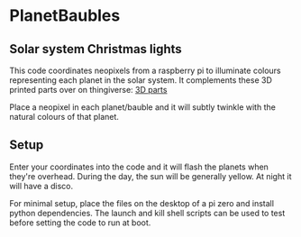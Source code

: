 # PlanetBaubles
## Solar system Christmas lights
This code coordinates neopixels from a raspberry pi to illuminate colours representing each planet in the solar system.
It complements these 3D printed parts over on thingiverse: [3D parts](https://www.thingiverse.com/thing:5172632)

Place a neopixel in each planet/bauble and it will subtly twinkle with the natural colours of that planet. 

## Setup
Enter your coordinates into the code and it will flash the planets when they're overhead.
During the day, the sun will be generally yellow. At night it will have a disco.

For minimal setup, place the files on the desktop of a pi zero and install python dependencies. 
The launch and kill shell scripts can be used to test before setting the code to run at boot.


